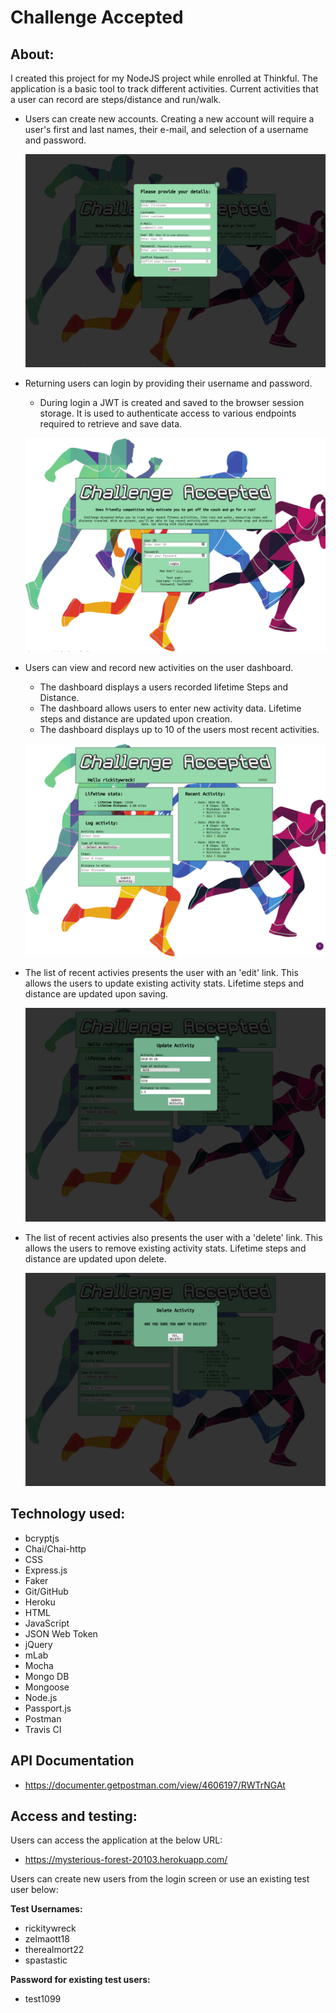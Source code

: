 #   Challenge Accepted

##  About:

I created this project for my NodeJS project while enrolled at Thinkful.
The application is a basic tool to track different activities.  Current activities that a user can record are steps/distance and run/walk.
    
*   Users can create new accounts.  Creating a new account will require a user's first and last names, their e-mail, and selection of a username and password.

    ![Alt](/readme/createUser.png "Create User screenshot")

*   Returning users can login by providing their username and password.
    *   During login a JWT is created and saved to the browser session storage.  It is used to authenticate access to various endpoints required to retrieve and save data.

    ![Alt](/readme/loginPage.png "Login Page screenshot")

*   Users can view and record new activities on the user dashboard.
    *   The dashboard displays a users recorded lifetime Steps and Distance.
    *   The dashboard allows users to enter new activity data.  Lifetime steps and distance are updated upon creation.
    *   The dashboard displays up to 10 of the users most recent activities.

    ![Alt](/readme/userDashboard.png "User Dashboard screenshot")

*   The list of recent activies presents the user with an 'edit' link.  This allows the users to update existing activity stats.  Lifetime steps and distance are updated upon saving.

    ![Alt](/readme/updateStats.png "Edit activity screenshot")

*   The list of recent activies also presents the user with a 'delete' link.  This allows the users to remove existing activity stats.  Lifetime steps and distance are updated upon delete.

    ![Alt](/readme/deleteStat.png "Delete activity screenshot")




##  Technology used:

*   bcryptjs
*   Chai/Chai-http
*   CSS
*   Express.js
*   Faker
*   Git/GitHub
*   Heroku
*   HTML
*   JavaScript
*   JSON Web Token
*   jQuery
*   mLab
*   Mocha
*   Mongo DB
*   Mongoose
*   Node.js
*   Passport.js
*   Postman
*   Travis CI


## API Documentation
*   https://documenter.getpostman.com/view/4606197/RWTrNGAt


##  Access and testing:

Users can access the application at the below URL:

*   https://mysterious-forest-20103.herokuapp.com/

Users can create new users from the login screen or use an existing test user below:

**Test Usernames:**

*   rickitywreck
*   zelmaott18
*   therealmort22
*   spastastic

**Password for existing test users:**
*   test1099





